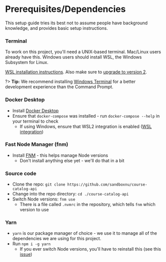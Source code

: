# Prerequisites/Dependencies

This setup guide tries its best not to assume people have background knowledge, and provides basic setup instructions.

### Terminal

To work on this project, you\'ll need a UNIX-based terminal. Mac/Linux users already have this. Windows users should install WSL, the Windows Subsystem for Linux.

[WSL installation instructions](https://docs.microsoft.com/en-us/windows/wsl/install-win10). Also make sure to [upgrade to version 2](https://docs.microsoft.com/en-us/windows/wsl/install#upgrade-version-from-wsl-1-to-wsl-2).

?> **Tip:** We recommend installing [Windows Terminal](https://docs.microsoft.com/en-us/windows/terminal/install) for a better development experience than the Command Prompt.

### Docker Desktop

- Install [Docker Desktop](https://docs.docker.com/desktop)
- Ensure that `docker-compose` was installed - run `docker-compose --help` in your terminal to check
  - If using Windows, ensure that WSL2 integration is enabled ([WSL integration](https://docs.docker.com/desktop/windows/wsl/))

### Fast Node Manager (fnm)

- Install [FNM](https://github.com/Schniz/fnm) - this helps manage Node versions
  - Don't install anything else yet - we'll do that in a bit

### Source code

- Clone the repo: `git clone https://github.com/sandboxnu/course-catalog-api`
- Change into the repo directory: `cd ./course-catalog-api`
- Switch Node versions: `fnm use`
  - There is a file called `.nvmrc` in the repository, which tells `fnm` which version to use

### Yarn

- `yarn` is our package manager of choice - we use it to manage all of the dependencies we are using for this project.
- Run `npm i -g yarn`
  - If you ever switch Node versions, you'll have to reinstall this (see this [issue](https://github.com/Schniz/fnm/issues/109))
